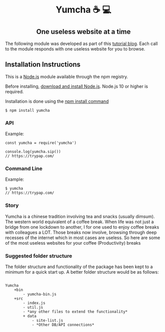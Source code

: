 <h1 align="center">
    <br>Yumcha ☕️ 💻<br>
</h1>
<h2 align="center">One useless website at a time</h2>

The following module was developed as part of this [tutorial blog](https://kritiketan.co). Each call to the module responds with one useless website for you to browse.
## Installation Instructions


This is a [Node.js](https://nodejs.org/en/download/) module available through the npm registry.

Before installing, [download and install Node.js](https://nodejs.org/en/download/). Node.js 10 or higher is required.

Installation is done using the [npm install command](https://docs.npmjs.com/downloading-and-installing-packages-locally)

```console
$ npm install yumcha
```

### API

Example:

```console
const yumcha = require('yumcha')

console.log(yumcha.sip())
// https://trypap.com/
```

### Command Line

Example:

```console
$ yumcha
// https://trypap.com/
```

### Story

Yumcha is a chinese tradition involving tea and snacks (usually dimsum).
  The western world equivalent of a coffee break.
  When life was not just a bridge from one lockdown to another,
  I for one used to enjoy coffee breaks with colleagues a LOT.
  Those breaks now involve, browsing through deep recesses of the internet
  which in most cases are useless.
  So here are some of the most useless websites for your coffee (Productivity) breaks


### Suggested folder structure

The folder structure and functionality of the package has been kept to a minimum
for a quick start up. A better folder structure would be as follows:

```console

Yumcha
    +bin
        - yumcha-bin.js
    +src
        - index.js
        - util.js
        - *any other files to extend the functionality*
        + data
            - site-list.js
            - *Other DB/API connections*
        
```



